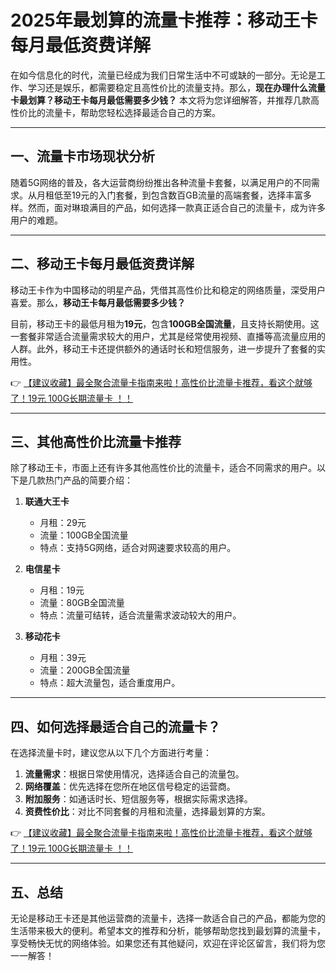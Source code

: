 # 2025年最划算的流量卡推荐：移动王卡每月最低资费详解

在如今信息化的时代，流量已经成为我们日常生活中不可或缺的一部分。无论是工作、学习还是娱乐，都需要稳定且高性价比的流量支持。那么，**现在办理什么流量卡最划算？移动王卡每月最低需要多少钱？** 本文将为您详细解答，并推荐几款高性价比的流量卡，帮助您轻松选择最适合自己的方案。

---

## 一、流量卡市场现状分析

随着5G网络的普及，各大运营商纷纷推出各种流量卡套餐，以满足用户的不同需求。从月租低至19元的入门套餐，到包含数百GB流量的高端套餐，选择丰富多样。然而，面对琳琅满目的产品，如何选择一款真正适合自己的流量卡，成为许多用户的难题。

---

## 二、移动王卡每月最低资费详解

移动王卡作为中国移动的明星产品，凭借其高性价比和稳定的网络质量，深受用户喜爱。那么，**移动王卡每月最低需要多少钱？**

目前，移动王卡的最低月租为**19元**，包含**100GB全国流量**，且支持长期使用。这一套餐非常适合流量需求较大的用户，尤其是经常使用视频、直播等高流量应用的人群。此外，移动王卡还提供额外的通话时长和短信服务，进一步提升了套餐的实用性。

👉 [【建议收藏】最全聚合流量卡指南来啦！高性价比流量卡推荐，看这个就够了！19元 100G长期流量卡 ！！](https://bit.ly/Liuliangka)

---

## 三、其他高性价比流量卡推荐

除了移动王卡，市面上还有许多其他高性价比的流量卡，适合不同需求的用户。以下是几款热门产品的简要介绍：

1. **联通大王卡**  
   - 月租：29元  
   - 流量：100GB全国流量  
   - 特点：支持5G网络，适合对网速要求较高的用户。

2. **电信星卡**  
   - 月租：19元  
   - 流量：80GB全国流量  
   - 特点：流量可结转，适合流量需求波动较大的用户。

3. **移动花卡**  
   - 月租：39元  
   - 流量：200GB全国流量  
   - 特点：超大流量包，适合重度用户。

---

## 四、如何选择最适合自己的流量卡？

在选择流量卡时，建议您从以下几个方面进行考量：

1. **流量需求**：根据日常使用情况，选择适合自己的流量包。  
2. **网络覆盖**：优先选择在您所在地区信号稳定的运营商。  
3. **附加服务**：如通话时长、短信服务等，根据实际需求选择。  
4. **资费性价比**：对比不同套餐的月租和流量，选择最划算的方案。

👉 [【建议收藏】最全聚合流量卡指南来啦！高性价比流量卡推荐，看这个就够了！19元 100G长期流量卡 ！！](https://bit.ly/Liuliangka)

---

## 五、总结

无论是移动王卡还是其他运营商的流量卡，选择一款适合自己的产品，都能为您的生活带来极大的便利。希望本文的推荐和分析，能够帮助您找到最划算的流量卡，享受畅快无忧的网络体验。如果您还有其他疑问，欢迎在评论区留言，我们将为您一一解答！